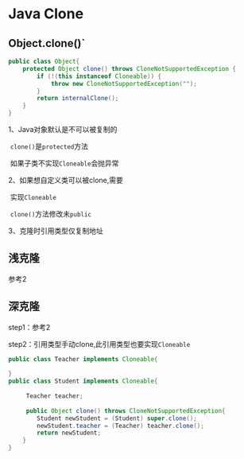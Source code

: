# Java Clone

## Object.clone()`

```java
public class Object{
    protected Object clone() throws CloneNotSupportedException {
        if (!(this instanceof Cloneable)) {
            throw new CloneNotSupportedException("");
        }
        return internalClone();
    }    
}
```

1、Java对象默认是不可以被复制的

​	`clone()`是`protected`方法

​	如果子类不实现`Cloneable`会抛异常

2、如果想自定义类可以被clone,需要

​	实现`Cloneable`

​	`clone()`方法修改未`public`

3、克隆时引用类型仅复制地址

## 浅克隆

参考2

## 深克隆

step1：参考2

step2：引用类型手动clone,此引用类型也要实现`Cloneable`

```java
public class Teacher implements Cloneable{
    
}
public class Student implements Cloneable{
    
     Teacher teacher;
    
     public Object clone() throws CloneNotSupportedException{
        Student newStudent = (Student) super.clone();
        newStudent.teacher = (Teacher) teacher.clone();
        return newStudent;
    }
}
```

